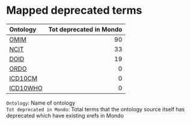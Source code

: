 # Mapped deprecated terms
| Ontology                                    |   Tot deprecated in Mondo |
|:--------------------------------------------|--------------------------:|
| [OMIM](./mapped_deprecated_omim.md)         |                        90 |
| [NCIT](./mapped_deprecated_ncit.md)         |                        33 |
| [DOID](./mapped_deprecated_doid.md)         |                        19 |
| [ORDO](./mapped_deprecated_ordo.md)         |                         0 |
| [ICD10CM](./mapped_deprecated_icd10cm.md)   |                         0 |
| [ICD10WHO](./mapped_deprecated_icd10who.md) |                         0 |

`Ontology`: Name of ontology    
`Tot deprecated in Mondo`: Total terms that the ontology source itself has deprecated which have existing xrefs in Mondo